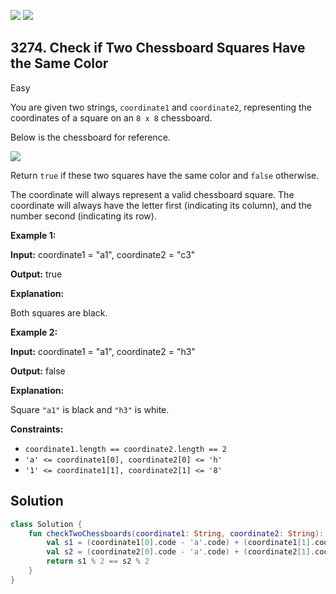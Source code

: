 [![](https://img.shields.io/github/stars/javadev/LeetCode-in-Kotlin?label=Stars&style=flat-square)](https://github.com/javadev/LeetCode-in-Kotlin)
[![](https://img.shields.io/github/forks/javadev/LeetCode-in-Kotlin?label=Fork%20me%20on%20GitHub%20&style=flat-square)](https://github.com/javadev/LeetCode-in-Kotlin/fork)

## 3274\. Check if Two Chessboard Squares Have the Same Color

Easy

You are given two strings, `coordinate1` and `coordinate2`, representing the coordinates of a square on an `8 x 8` chessboard.

Below is the chessboard for reference.

![](https://assets.leetcode.com/uploads/2024/07/17/screenshot-2021-02-20-at-22159-pm.png)

Return `true` if these two squares have the same color and `false` otherwise.

The coordinate will always represent a valid chessboard square. The coordinate will always have the letter first (indicating its column), and the number second (indicating its row).

**Example 1:**

**Input:** coordinate1 = "a1", coordinate2 = "c3"

**Output:** true

**Explanation:**

Both squares are black.

**Example 2:**

**Input:** coordinate1 = "a1", coordinate2 = "h3"

**Output:** false

**Explanation:**

Square `"a1"` is black and `"h3"` is white.

**Constraints:**

*   `coordinate1.length == coordinate2.length == 2`
*   `'a' <= coordinate1[0], coordinate2[0] <= 'h'`
*   `'1' <= coordinate1[1], coordinate2[1] <= '8'`

## Solution

```kotlin
class Solution {
    fun checkTwoChessboards(coordinate1: String, coordinate2: String): Boolean {
        val s1 = (coordinate1[0].code - 'a'.code) + (coordinate1[1].code - '0'.code)
        val s2 = (coordinate2[0].code - 'a'.code) + (coordinate2[1].code - '0'.code)
        return s1 % 2 == s2 % 2
    }
}
```